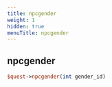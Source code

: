 ```yaml
---
title: npcgender
weight: 1
hidden: true
menuTitle: npcgender
---
```

## npcgender
```perl
$quest->npcgender(int gender_id)
```
